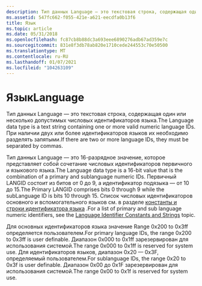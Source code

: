 ```yaml
---
description: Тип данных Language — это текстовая строка, содержащая один или несколько допустимых числовых идентификаторов языка. При наличии двух или более идентификаторов языков их необходимо разделять запятыми.
ms.assetid: 547fc662-f055-421e-a621-eecdfa0b13f6
title: Язык
ms.topic: article
ms.date: 05/31/2018
ms.openlocfilehash: fc87cb8b88dc3a693eee6890276adb67ad359e7c
ms.sourcegitcommit: 831e8f3db78ab820e1710cede244553c70e50500
ms.translationtype: MT
ms.contentlocale: ru-RU
ms.lasthandoff: 01/07/2021
ms.locfileid: "104263109"
---
```

# <a name="language"></a><span data-ttu-id="4e5a9-104">Язык</span><span class="sxs-lookup"><span data-stu-id="4e5a9-104">Language</span></span>

<span data-ttu-id="4e5a9-105">Тип данных Language — это текстовая строка, содержащая один или несколько допустимых числовых идентификаторов языка.</span><span class="sxs-lookup"><span data-stu-id="4e5a9-105">The Language data type is a text string containing one or more valid numeric language IDs.</span></span> <span data-ttu-id="4e5a9-106">При наличии двух или более идентификаторов языков их необходимо разделять запятыми.</span><span class="sxs-lookup"><span data-stu-id="4e5a9-106">If there are two or more language IDs, they must be separated by commas.</span></span>

<span data-ttu-id="4e5a9-107">Тип данных Language — это 16-разрядное значение, которое представляет собой сочетание числовых идентификаторов первичного и языкового языка.</span><span class="sxs-lookup"><span data-stu-id="4e5a9-107">The Language data type is a 16-bit value that is the combination of a primary and sublanguage numeric IDs.</span></span> <span data-ttu-id="4e5a9-108">Первичный LANGID состоит из битов от 0 до 9, а идентификатор подязыка — от 10 до 15.</span><span class="sxs-lookup"><span data-stu-id="4e5a9-108">The Primary LANGID comprises bits 0 through 9 while the subLanguage ID is bits 10 through 15.</span></span> <span data-ttu-id="4e5a9-109">Список числовых идентификаторов основного и вспомогательного языков см. в разделе [константы и строки идентификатора языка](../intl/language-identifier-constants-and-strings.md) .</span><span class="sxs-lookup"><span data-stu-id="4e5a9-109">For a list of primary and sub language numeric identifiers, see the [Language Identifier Constants and Strings](../intl/language-identifier-constants-and-strings.md) topic.</span></span>

<span data-ttu-id="4e5a9-110">Для основных идентификаторов языка значение Range 0x200 to 0x3ff определяется пользователем.</span><span class="sxs-lookup"><span data-stu-id="4e5a9-110">For primary language IDs, the range 0x200 to 0x3ff is user definable.</span></span> <span data-ttu-id="4e5a9-111">Диапазон 0x000 to 0x1ff зарезервирован для использования системой.</span><span class="sxs-lookup"><span data-stu-id="4e5a9-111">The range 0x000 to 0x1ff is reserved for system use.</span></span> <span data-ttu-id="4e5a9-112">Для идентификаторов языков, диапазон 0x20 — 0x3F, определяемый пользователем.</span><span class="sxs-lookup"><span data-stu-id="4e5a9-112">For sublanguage IDs, the range 0x20 to 0x3f is user definable.</span></span> <span data-ttu-id="4e5a9-113">Диапазон 0x00 до 0x1F зарезервирован для использования системой.</span><span class="sxs-lookup"><span data-stu-id="4e5a9-113">The range 0x00 to 0x1f is reserved for system use.</span></span>

 

 
